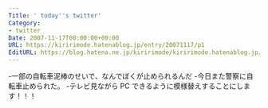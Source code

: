 ```yaml
---
Title: ' today''s twitter'
Category:
- twitter
Date: 2007-11-17T00:00:00+09:00
URL: https://kiririmode.hatenablog.jp/entry/20071117/p1
EditURL: https://blog.hatena.ne.jp/kiririmode/kiririmode.hatenablog.jp/atom/entry/8454420450078216222
---
```



-一部の自転車泥棒のせいで、なんでぼくが止められるんだ
-今日また警察に自転車止められた。
-テレビ見ながら PC できるように模様替えすることにします！！！
